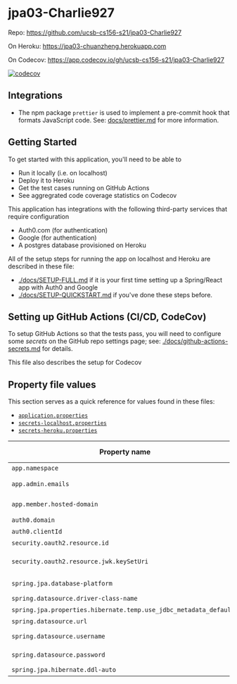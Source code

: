 # jpa03-Charlie927

Repo: https://github.com/ucsb-cs156-s21/jpa03-Charlie927

On Heroku: https://jpa03-chuanzheng.herokuapp.com

On Codecov: https://app.codecov.io/gh/ucsb-cs156-s21/jpa03-Charlie927

[![codecov](https://codecov.io/gh/ucsb-cs156-s21/jpa03-Charlie927/branch/main/graph/badge.svg)](https://app.codecov.io/gh/ucsb-cs156-s21/jpa03-Charlie927)


## Integrations

* The npm package `prettier` is used to implement a pre-commit hook that formats JavaScript code.  See: [docs/prettier.md](./docs/prettier.md) for more information.

## Getting Started

To get started with this application, you'll need to be able to
* Run it locally (i.e. on localhost)
* Deploy it to Heroku
* Get the test cases running on GitHub Actions
* See aggregrated code coverage statistics on Codecov

This application has integrations with the following third-party
services that require configuration
* Auth0.com (for authentication)
* Google (for authentication)
* A postgres database provisioned on Heroku

All of the setup steps for running the app on localhost and Heroku are described in these  file: 
* [./docs/SETUP-FULL.md](./docs/SETUP-FULL.md) if it is your first time setting up a Spring/React app with Auth0 and Google
* [./docs/SETUP-QUICKSTART.md](./docs/SETUP-QUICKSTART.md) if you've done these steps before.

## Setting up GitHub Actions (CI/CD, CodeCov)

To setup GitHub Actions so that the tests pass, you will need to configure
some _secrets_ on the GitHub repo settings page; see: [./docs/github-actions-secrets.md](./docs/github-actions-secrets.md) for details.

This file also describes the setup for Codecov

## Property file values

This section serves as a quick reference for values found in these files: 
* [`application.properties`](./src/main/resources/application.properties)
* [`secrets-localhost.properties`](./secrets-localhost.properties.SAMPLE)
* [`secrets-heroku.properties`](./secrets-heroku.properties.SAMPLE)

| Property name                                                     | Heroku only? | Explanation                                                               |
| ----------------------------------------------------------------- | ------------ | ------------------------------------------------------------------------- |
| `app.namespace`                                                   |              | See `Getting Started` below                                               |
| `app.admin.emails`                                                |              | A comma separated list of email addresses of permanent admin users.       |
| `app.member.hosted-domain`                                        |              | The email suffix that identifies members (i.e. `ucsb.edu` vs `gmail.com`) |
| `auth0.domain`                                                    |              | See `Getting Started` below                                               |
| `auth0.clientId`                                                  |              | See `Getting Started` below                                               |
| `security.oauth2.resource.id`                                     |              | Should always be `${app.namespace}/api`                                   |
| `security.oauth2.resource.jwk.keySetUri`                          |              | Should always be `https://\${auth0.domain}/.well-known/jwks.json`         |
| `spring.jpa.database-platform`                                    | Yes          | Should always be `org.hibernate.dialect.PostgreSQLDialect`                |
| `spring.datasource.driver-class-name`                             | Yes          | Should always be `org.postgresql.Driver`                                  |
| `spring.jpa.properties.hibernate.temp.use_jdbc_metadata_defaults` | Yes          | Should always be `false`                                                  |
| `spring.datasource.url`                                           | Yes          | Should always be `${JDBC_DATABASE_URL}`                                   |
| `spring.datasource.username`                                      | Yes          | Should always be `${JDBC_DATABASE_USERNAME}`                              |
| `spring.datasource.password`                                      | Yes          | Should always be `${JDBC_DATABASE_PASSWORD}`                              |
| `spring.jpa.hibernate.ddl-auto`                                   | Yes          | Should always be `update`                                                 |
